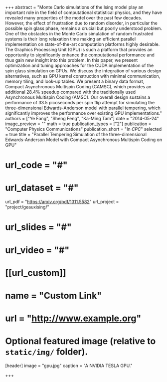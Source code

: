 +++
abstract = "Monte Carlo simulations of the Ising model play an important role in the field of computational statistical physics, and they have revealed many properties of the model over the past few decades. However, the effect of frustration due to random disorder, in particular the possible spin glass phase, remains a crucial but poorly understood problem. One of the obstacles in the Monte Carlo simulation of random frustrated systems is their long relaxation time making an efficient parallel implementation on state-of-the-art computation platforms highly desirable. The Graphics Processing Unit (GPU) is such a platform that provides an opportunity to significantly enhance the computational performance and thus gain new insight into this problem. In this paper, we present optimization and tuning approaches for the CUDA implementation of the spin glass simulation on GPUs. We discuss the integration of various design alternatives, such as GPU kernel construction with minimal communication, memory tiling, and look-up tables. We present a binary data format, Compact Asynchronous Multispin Coding (CAMSC), which provides an additional 28.4% speedup compared with the traditionally used Asynchronous Multispin Coding (AMSC). Our overall design sustains a performance of 33.5 picoseconds per spin flip attempt for simulating the three-dimensional Edwards-Anderson model with parallel tempering, which significantly improves the performance over existing GPU implementations."
authors = ["Ye Fang", "Sheng Feng", "Ka-Ming Tam"]
date = "2014-05-24"
image_preview = ""
math = true
publication_types = ["2"]
publication = "Computer Physics Communications"
publication_short = "In *CPC*"
selected = true
title = "Parallel Tempering Simulation of the three-dimensional Edwards-Anderson Model with Compact Asynchronous Multispin Coding on GPU"
# url_code = "#"
# url_dataset = "#"
url_pdf = "https://arxiv.org/pdf/1311.5582"
url_project = "project/geauxising/"
# url_slides = "#"
# url_video = "#"

# [[url_custom]]
# name = "Custom Link"
# url = "http://www.example.org"

# Optional featured image (relative to `static/img/` folder).
[header]
image = "gpu.jpg"
caption = "A NVIDIA TESLA GPU."

+++


